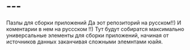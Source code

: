# -_-_-
Пазлы для сборки приложений
Да эот репозиторий на русском!!)
И коментарии в нем на руссском !!)
Тут будут собиратся максимально универсальные элементы для сборки приложений, начиная от источников данных заканчивая сложными элемнтами юайя.


